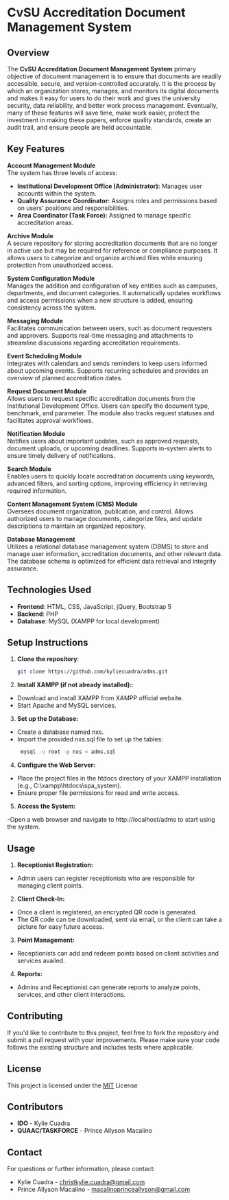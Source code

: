 # **CvSU Accreditation Document Management System**

## **Overview**

The **CvSU Accreditation Document Management System** primary objective of document management is to ensure that documents are readily accessible, secure, and version-controlled accurately. It is the process by which an organization stores, manages, and monitors its digital documents and makes it easy for users to do their work and gives the university security, data reliability, and better work process management. Eventually, many of these features will save time, make work easier, protect the investment in making these papers, enforce quality standards, create an audit trail, and ensure people are held accountable.

## **Key Features**

**Account Management Module**  
The system has three levels of access:  
- **Institutional Development Office (Administrator):** Manages user accounts within the system.  
- **Quality Assurance Coordinator:** Assigns roles and permissions based on users' positions and responsibilities.  
- **Area Coordinator (Task Force):** Assigned to manage specific accreditation areas.  

**Archive Module**  
A secure repository for storing accreditation documents that are no longer in active use but may be required for reference or compliance purposes. It allows users to categorize and organize archived files while ensuring protection from unauthorized access.  

**System Configuration Module**  
Manages the addition and configuration of key entities such as campuses, departments, and document categories. It automatically updates workflows and access permissions when a new structure is added, ensuring consistency across the system.  

**Messaging Module**  
Facilitates communication between users, such as document requesters and approvers. Supports real-time messaging and attachments to streamline discussions regarding accreditation requirements.  

**Event Scheduling Module**  
Integrates with calendars and sends reminders to keep users informed about upcoming events. Supports recurring schedules and provides an overview of planned accreditation dates.  

**Request Document Module**  
Allows users to request specific accreditation documents from the Institutional Development Office. Users can specify the document type, benchmark, and parameter. The module also tracks request statuses and facilitates approval workflows.  

**Notification Module**  
Notifies users about important updates, such as approved requests, document uploads, or upcoming deadlines. Supports in-system alerts to ensure timely delivery of notifications.  

**Search Module**  
Enables users to quickly locate accreditation documents using keywords, advanced filters, and sorting options, improving efficiency in retrieving required information.  

**Content Management System (CMS) Module**  
Oversees document organization, publication, and control. Allows authorized users to manage documents, categorize files, and update descriptions to maintain an organized repository.  

**Database Management**  
Utilizes a relational database management system (DBMS) to store and manage user information, accreditation documents, and other relevant data. The database schema is optimized for efficient data retrieval and integrity assurance.  

## Technologies Used
- **Frontend**: HTML, CSS, JavaScript, jQuery, Bootstrap 5
- **Backend**: PHP
- **Database**: MySQL (XAMPP for local development)

## **Setup Instructions**

1. **Clone the repository**:
   ```bash
   git clone https://github.com/kyliecuadra/adms.git
   ```
2. **Install XAMPP (if not already installed):**:

  - Download and install XAMPP from XAMPP official website.
  - Start Apache and MySQL services.
3. **Set up the Database:**

  - Create a database named nxs.
  - Import the provided nxs.sql file to set up the tables:
    ```bash
     mysql -u root -p nxs < adms.sql
    ```
4. **Configure the Web Server:**

  - Place the project files in the htdocs directory of your XAMPP installation (e.g., C:\xampp\htdocs\spa_system).
  - Ensure proper file permissions for read and write access.
5. **Access the System:**

  -Open a web browser and navigate to http://localhost/adms to start using the system.

## **Usage**
1. **Receptionist Registration:**

  - Admin users can register receptionists who are responsible for managing client points.

2. **Client Check-In:**

  - Once a client is registered, an encrypted QR code is generated.
  - The QR code can be downloaded, sent via email, or the client can take a picture for easy future access.
  
3. **Point Management:**

  - Receptionists can add and redeem points based on client activities and services availed.
  
4. **Reports:**

  - Admins and Receptionist can generate reports to analyze points, services, and other client interactions.

## **Contributing**
If you'd like to contribute to this project, feel free to fork the repository and submit a pull request with your improvements. Please make sure your code follows the existing structure and includes tests where applicable.

## **License**
This project is licensed under the [MIT](https://choosealicense.com/licenses/mit/) License


## Contributors

- **IDO** - Kylie Cuadra
- **QUAAC/TASKFORCE** - Prince Allyson Macalino

## Contact
For questions or further information, please contact:
- Kylie Cuadra - christkylie.cuadra@gmail.com
- Prince Allyson Macalino - macalinoprinceallyson@gmail.com
